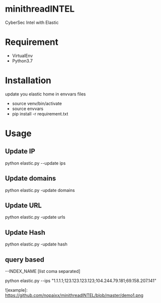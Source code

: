 # minithreadINTEL

CyberSec Intel with Elastic

# Requirement

- VirtualEnv
- Python3.7

# Installation

update you elastic home in envvars files

- source venv/bin/activate
- source envvars
- pip install -r requirement.txt

# Usage

## Update IP

python elastic.py --update ips

## Update domains

python elastic.py -update domains

## Update URL

python elastic.py -update urls

## Update Hash

python elastic.py -update hash

## query based

--INDEX_NAME [list coma separated]

python elastic.py --ips "1.1.1.1;123.123.123.123;104.244.79.181;69.158.207.141"

![example]: https://github.com/nopaixx/minithreadINTEL/blob/master/demo1.png
